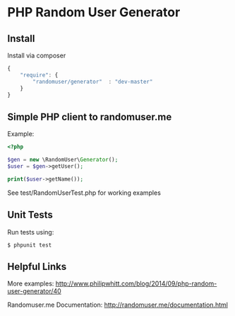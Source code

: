# PHP Random User Generator

Install
-------
Install via composer
```javascript
{
	"require": {
		"randomuser/generator"  : "dev-master"
	}
}
```

Simple PHP client to randomuser.me
----------------------------------
Example:
```php
<?php

$gen = new \RandomUser\Generator();
$user = $gen->getUser();

print($user->getName());
```

See test/RandomUserTest.php for working examples

Unit Tests
----------
Run tests using:

	$ phpunit test


Helpful Links
-------------

More examples:
http://www.philipwhitt.com/blog/2014/09/php-random-user-generator/40

Randomuser.me Documentation:
http://randomuser.me/documentation.html
